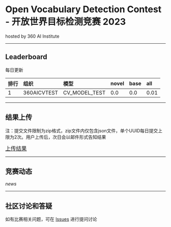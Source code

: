 
# Open Vocabulary Detection Contest - 开放世界目标检测竞赛 2023
hosted by 360 AI Institute


---
## Leaderboard
每日更新

| 排行 | 组织 | 模型 | novel | base | all |
| :----- | :----- | :----- | :----- | :----- | :----- |
|  1 | 360AICVTEST | CV_MODEL_TEST | 0.0 | 0.0 | 0.01 |   

---
## 结果上传
注：提交文件限制为zip格式，zip文件内仅包含json文件，单个UUID每日提交上限为2次。用户上传后，次日会以邮件形式告知结果

   <big>[上传结果](http://47.94.81.96/file/upload3/)</big>
<!-- *提交的数据格式说明及校验脚本*(*.json) -->


---
## 竞赛动态
*news*

---
## 社区讨论和答疑
如有比赛相关问题，可在 [Issues](https://github.com/360CVGroup/OVD_Contest/issues) 进行提问讨论
